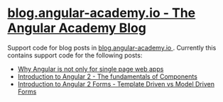 # [blog.angular-academy.io - The Angular Academy Blog](http://http://blog.jhades.org/)
Support code for blog posts in [blog.angular-academy.io ](http://blog.angular-academy.io). Currently this contains support code for the following posts:

- [Why Angular is not only for single page web apps](http://blog.jhades.org/why-angular-is-not-only-for-single-page-web-apps/)
- [Introduction to Angular 2 - The fundamentals of Components](http://blog.jhades.org/introduction-to-angular-2-fundamentals-of-components-events-properties-and-actions/)
- [Introduction to Angular 2 Forms - Template Driven vs Model Driven Forms](http://blog.jhades.org/introduction-to-angular-2-forms-template-driven-vs-model-driven/)
